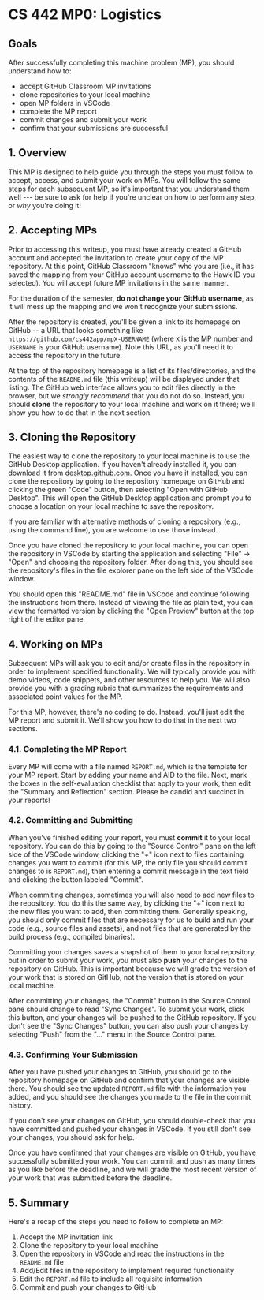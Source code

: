 # CS 442 MP0: Logistics

## Goals

After successfully completing this machine problem (MP), you should understand
how to:

- accept GitHub Classroom MP invitations
- clone repositories to your local machine
- open MP folders in VSCode
- complete the MP report
- commit changes and submit your work
- confirm that your submissions are successful

## 1. Overview

This MP is designed to help guide you through the steps you must follow to
accept, access, and submit your work on MPs. You will follow the same steps for
each subsequent MP, so it's important that you understand them well --- be sure
to ask for help if you're unclear on how to perform any step, or *why* you're
doing it!

## 2. Accepting MPs

Prior to accessing this writeup, you must have already created a GitHub account
and accepted the invitation to create your copy of the MP repository. At this
point, GitHub Classroom "knows" who you are (i.e., it has saved the mapping from
your GitHub account username to the Hawk ID you selected). You will accept
future MP invitations in the same manner.

For the duration of the semester, **do not change your GitHub username**, as it
will mess up the mapping and we won't recognize your submissions.

After the repository is created, you'll be given a link to its homepage on
GitHub -- a URL that looks something like
`https://github.com/cs442app/mpX-USERNAME` (where `X` is the MP number and
`USERNAME` is your GitHub username). Note this URL, as you'll need it to access
the repository in the future.

At the top of the repository homepage is a list of its files/directories, and
the contents of the `README.md` file (this writeup) will be displayed under that
listing. The GitHub web interface allows you to edit files directly in the
browser, but we *strongly recommend* that you do not do so. Instead, you should
**clone** the repository to your local machine and work on it there; we'll show
you how to do that in the next section.

## 3. Cloning the Repository

The easiest way to clone the repository to your local machine is to use the
GitHub Desktop application. If you haven't already installed it, you can
download it from [desktop.github.com](https://desktop.github.com). Once you have
it installed, you can clone the repository by going to the repository homepage
on GitHub and clicking the green "Code" button, then selecting "Open with GitHub
Desktop". This will open the GitHub Desktop application and prompt you to choose
a location on your local machine to save the repository.

If you are familiar with alternative methods of cloning a repository (e.g.,
using the command line), you are welcome to use those instead.

Once you have cloned the repository to your local machine, you can open the
repository in VSCode by starting the application and selecting "File" -> "Open"
and choosing the repository folder. After doing this, you should see the
repository's files in the file explorer pane on the left side of the VSCode
window.

You should open this "README.md" file in VSCode and continue following the
instructions from there. Instead of viewing the file as plain text, you can view
the formatted version by clicking the "Open Preview" button at the top right of
the editor pane.

## 4. Working on MPs

Subsequent MPs will ask you to edit and/or create files in the repository in
order to implement specified functionality. We will typically provide you with
demo videos, code snippets, and other resources to help you. We will also
provide you with a grading rubric that summarizes the requirements and
associated point values for the MP.

For this MP, however, there's no coding to do. Instead, you'll just edit the MP
report and submit it. We'll show you how to do that in the next two sections.

### 4.1. Completing the MP Report

Every MP will come with a file named `REPORT.md`, which is the template for your
MP report. Start by adding your name and AID to the file. Next, mark the boxes
in the self-evaluation checklist that apply to your work, then edit the "Summary
and Reflection" section. Please be candid and succinct in your reports!

### 4.2. Committing and Submitting

When you've finished editing your report, you must **commit** it to your local
repository. You can do this by going to the "Source Control" pane on the left
side of the VSCode window, clicking the "+" icon next to files containing
changes you want to commit (for this MP, the only file you should commit changes
to is `REPORT.md`), then entering a commit message in the text field and
clicking the button labeled "Commit".

When commiting changes, sometimes you will also need to add new files to the
repository. You do this the same way, by clicking the "+" icon next to the new
files you want to add, then committing them. Generally speaking, you should only
commit files that are necessary for us to build and run your code (e.g., source
files and assets), and not files that are generated by the build process (e.g.,
compiled binaries).

Committing your changes saves a snapshot of them to your local repository, but
in order to submit your work, you must also **push** your changes to the
repository on GitHub. This is important because we will grade the version of
your work that is stored on GitHub, not the version that is stored on your local
machine.

After committing your changes, the "Commit" button in the Source Control pane
should change to read "Sync Changes". To submit your work, click this button,
and your changes will be pushed to the GitHub repository. If you don't see the
"Sync Changes" button, you can also push your changes by selecting "Push" from
the "..." menu in the Source Control pane.

### 4.3. Confirming Your Submission

After you have pushed your changes to GitHub, you should go to the repository
homepage on GitHub and confirm that your changes are visible there. You should
see the updated `REPORT.md` file with the information you added, and you should
see the changes you made to the file in the commit history.

If you don't see your changes on GitHub, you should double-check that you have
committed and pushed your changes in VSCode. If you still don't see your
changes, you should ask for help.

Once you have confirmed that your changes are visible on GitHub, you have
successfully submitted your work. You can commit and push as many times as you
like before the deadline, and we will grade the most recent version of your work
that was submitted before the deadline.

## 5. Summary

Here's a recap of the steps you need to follow to complete an MP:

1. Accept the MP invitation link
2. Clone the repository to your local machine
3. Open the repository in VSCode and read the instructions in the `README.md`
   file
4. Add/Edit files in the repository to implement required functionality
5. Edit the `REPORT.md` file to include all requisite information
6. Commit and push your changes to GitHub
